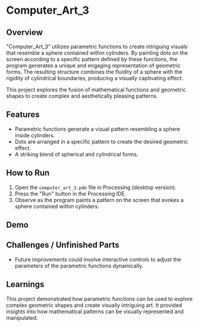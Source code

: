 # Computer_Art_3

## Overview
"Computer_Art_3" utilizes parametric functions to create intriguing visuals that resemble a sphere contained within cylinders. By painting dots on the screen according to a specific pattern defined by these functions, the program generates a unique and engaging representation of geometric forms. The resulting structure combines the fluidity of a sphere with the rigidity of cylindrical boundaries, producing a visually captivating effect.

This project explores the fusion of mathematical functions and geometric shapes to create complex and aesthetically pleasing patterns.

## Features
- Parametric functions generate a visual pattern resembling a sphere inside cylinders.
- Dots are arranged in a specific pattern to create the desired geometric effect.
- A striking blend of spherical and cylindrical forms.

## How to Run
1. Open the `computer_art_3.pde` file in Processing (desktop version).
2. Press the "Run" button in the Processing IDE.
3. Observe as the program paints a pattern on the screen that evokes a sphere contained within cylinders.

## Demo


## Challenges / Unfinished Parts
- Future improvements could involve interactive controls to adjust the parameters of the parametric functions dynamically.

## Learnings
This project demonstrated how parametric functions can be used to explore complex geometric shapes and create visually intriguing art. It provided insights into how mathematical patterns can be visually represented and manipulated.

